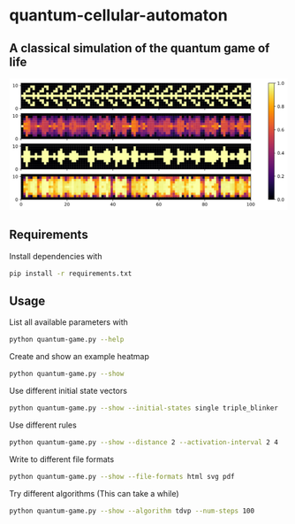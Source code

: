 # quantum-cellular-automaton

## A classical simulation of the quantum game of life

![](plots/plot.svg)

## Requirements
Install dependencies with
```bash
pip install -r requirements.txt
```


## Usage
List all available parameters with
```bash
python quantum-game.py --help
```


Create and show an example heatmap
```bash
python quantum-game.py --show
```


Use different initial state vectors
```bash
python quantum-game.py --show --initial-states single triple_blinker
```


Use different rules
```bash
python quantum-game.py --show --distance 2 --activation-interval 2 4
```


Write to different file formats
```bash
python quantum-game.py --show --file-formats html svg pdf
```

Try different algorithms (This can take a while)
```bash
python quantum-game.py --show --algorithm tdvp --num-steps 100
```
